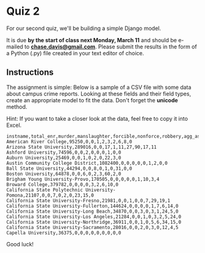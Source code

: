 # Quiz 2

For our second quiz, we'll be building a simple Django model.

It is due **by the start of class next Monday, March 11** and should be e-mailed to **chase.davis@gmail.com**. Please submit the results in the form of a Python (.py) file created in your text editor of choice.

## Instructions

The assignment is simple: Below is a sample of a CSV file with some data about campus crime reports. Looking at these fields and their field types, create an appropriate model to fit the data. Don't forget the __unicode__ method.

Hint: If you want to take a closer look at the data, feel free to copy it into Excel.

```
instname,total_enr,murder,manslaughter,forcible,nonforce,robbery,agg_aslt,burglary,vehicle,arson
American River College,95250,0,0,1,2,3,2,6,8,0
Arizona State University,289016,0,0,17,1,11,27,90,17,11
Ashford University,74596,0,0,2,0,0,0,1,0,0
Auburn University,25469,0,0,1,0,2,0,22,3,0
Austin Community College District,1082400,0,0,0,0,0,1,2,0,0
Ball State University,44294,0,0,8,0,1,0,31,0,0
Boston University,64878,0,0,6,0,2,3,60,2,0
Brigham Young University-Provo,170505,0,0,0,0,0,1,10,3,4
Broward College,379782,0,0,0,0,3,2,6,10,0
California State Polytechnic University-Pomona,21107,0,0,7,0,2,0,23,15,0
California State University-Fresno,21981,0,0,1,0,0,7,29,19,1
California State University-Fullerton,144624,0,0,0,0,1,7,6,14,0
California State University-Long Beach,34870,0,0,3,0,3,1,24,5,0
California State University-Los Angeles,21284,0,0,1,0,3,2,5,24,0
California State University-Northridge,36911,0,0,1,0,5,6,34,15,0
California State University-Sacramento,28016,0,0,2,0,3,0,12,4,5
Capella University,36375,0,0,0,0,0,0,0,0,0
```

Good luck!
